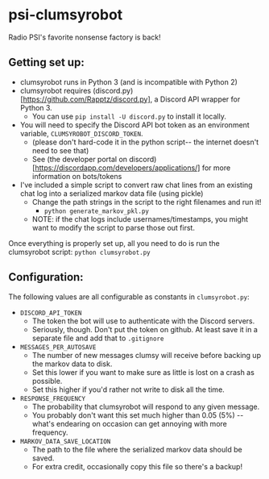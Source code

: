 # psi-clumsyrobot
Radio PSI's favorite nonsense factory is back!

## Getting set up:
* clumsyrobot runs in Python 3 (and is incompatible with Python 2)
* clumsyrobot requires (discord.py)[https://github.com/Rapptz/discord.py], a Discord API wrapper for Python 3.
    * You can use `pip install -U discord.py` to install it locally.
* You will need to specify the Discord API bot token as an environment variable, `CLUMSYROBOT_DISCORD_TOKEN`.
    * (please don't hard-code it in the python script-- the internet doesn't need to see that)
    * See (the developer portal on discord)[https://discordapp.com/developers/applications/] for more information on bots/tokens
* I've included a simple script to convert raw chat lines from an existing chat log into a serialized markov data file (using pickle)
    * Change the path strings in the script to the right filenames and run it!
        * `python generate_markov_pkl.py`
    * NOTE: if the chat logs include usernames/timestamps, you might want to modify the script to parse those out first.

Once everything is properly set up, all you need to do is run the clumsyrobot script: `python clumsyrobot.py`

## Configuration:
The following values are all configurable as constants in `clumsyrobot.py`:
* `DISCORD_API_TOKEN`
    * The token the bot will use to authenticate with the Discord servers.
    * Seriously, though. Don't put the token on github. At least save it in a separate file and add that to `.gitignore`
* `MESSAGES_PER_AUTOSAVE`
    * The number of new messages clumsy will receive before backing up the markov data to disk.
    * Set this lower if you want to make sure as little is lost on a crash as possible.
    * Set this higher if you'd rather not write to disk all the time.
* `RESPONSE_FREQUENCY`
    * The probability that clumsyrobot will respond to any given message.
    * You probably don't want this set much higher than 0.05 (5%) -- what's endearing on occasion can get annoying with more frequency.
* `MARKOV_DATA_SAVE_LOCATION`
    * The path to the file where the serialized markov data should be saved.
    * For extra credit, occasionally copy this file so there's a backup!